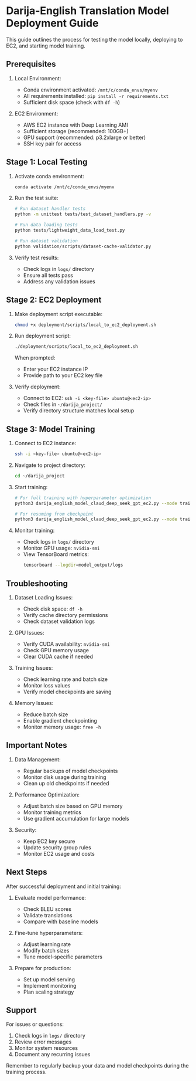 # Darija-English Translation Model Deployment Guide

This guide outlines the process for testing the model locally, deploying to EC2, and starting model training.

## Prerequisites

1. Local Environment:
   - Conda environment activated: `/mnt/c/conda_envs/myenv`
   - All requirements installed: `pip install -r requirements.txt`
   - Sufficient disk space (check with `df -h`)

2. EC2 Environment:
   - AWS EC2 instance with Deep Learning AMI
   - Sufficient storage (recommended: 100GB+)
   - GPU support (recommended: p3.2xlarge or better)
   - SSH key pair for access

## Stage 1: Local Testing

1. Activate conda environment:
   ```bash
   conda activate /mnt/c/conda_envs/myenv
   ```

2. Run the test suite:
   ```bash
   # Run dataset handler tests
   python -m unittest tests/test_dataset_handlers.py -v
   
   # Run data loading tests
   python tests/lightweight_data_load_test.py
   
   # Run dataset validation
   python validation/scripts/dataset-cache-validator.py
   ```

3. Verify test results:
   - Check logs in `logs/` directory
   - Ensure all tests pass
   - Address any validation issues

## Stage 2: EC2 Deployment

1. Make deployment script executable:
   ```bash
   chmod +x deployment/scripts/local_to_ec2_deployment.sh
   ```

2. Run deployment script:
   ```bash
   ./deployment/scripts/local_to_ec2_deployment.sh
   ```
   
   When prompted:
   - Enter your EC2 instance IP
   - Provide path to your EC2 key file

3. Verify deployment:
   - Connect to EC2: `ssh -i <key-file> ubuntu@<ec2-ip>`
   - Check files in `~/darija_project/`
   - Verify directory structure matches local setup

## Stage 3: Model Training

1. Connect to EC2 instance:
   ```bash
   ssh -i <key-file> ubuntu@<ec2-ip>
   ```

2. Navigate to project directory:
   ```bash
   cd ~/darija_project
   ```

3. Start training:
   ```bash
   # For full training with hyperparameter optimization
   python3 darija_english_model_claud_deep_seek_gpt_ec2.py --mode train --n_trials 10
   
   # For resuming from checkpoint
   python3 darija_english_model_claud_deep_seek_gpt_ec2.py --mode train --resume_from_checkpoint
   ```

4. Monitor training:
   - Check logs in `logs/` directory
   - Monitor GPU usage: `nvidia-smi`
   - View TensorBoard metrics:
     ```bash
     tensorboard --logdir=model_output/logs
     ```

## Troubleshooting

1. Dataset Loading Issues:
   - Check disk space: `df -h`
   - Verify cache directory permissions
   - Check dataset validation logs

2. GPU Issues:
   - Verify CUDA availability: `nvidia-smi`
   - Check GPU memory usage
   - Clear CUDA cache if needed

3. Training Issues:
   - Check learning rate and batch size
   - Monitor loss values
   - Verify model checkpoints are saving

4. Memory Issues:
   - Reduce batch size
   - Enable gradient checkpointing
   - Monitor memory usage: `free -h`

## Important Notes

1. Data Management:
   - Regular backups of model checkpoints
   - Monitor disk usage during training
   - Clean up old checkpoints if needed

2. Performance Optimization:
   - Adjust batch size based on GPU memory
   - Monitor training metrics
   - Use gradient accumulation for large models

3. Security:
   - Keep EC2 key secure
   - Update security group rules
   - Monitor EC2 usage and costs

## Next Steps

After successful deployment and initial training:

1. Evaluate model performance:
   - Check BLEU scores
   - Validate translations
   - Compare with baseline models

2. Fine-tune hyperparameters:
   - Adjust learning rate
   - Modify batch sizes
   - Tune model-specific parameters

3. Prepare for production:
   - Set up model serving
   - Implement monitoring
   - Plan scaling strategy

## Support

For issues or questions:
1. Check logs in `logs/` directory
2. Review error messages
3. Monitor system resources
4. Document any recurring issues

Remember to regularly backup your data and model checkpoints during the training process.
